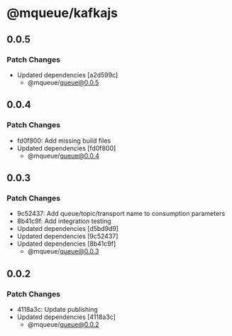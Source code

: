 # @mqueue/kafkajs

## 0.0.5

### Patch Changes

- Updated dependencies [a2d599c]
  - @mqueue/queue@0.0.5

## 0.0.4

### Patch Changes

- fd0f800: Add missing build files
- Updated dependencies [fd0f800]
  - @mqueue/queue@0.0.4

## 0.0.3

### Patch Changes

- 9c52437: Add queue/topic/transport name to consumption parameters
- 8b41c9f: Add integration testing
- Updated dependencies [d5bd9d9]
- Updated dependencies [9c52437]
- Updated dependencies [8b41c9f]
  - @mqueue/queue@0.0.3

## 0.0.2

### Patch Changes

- 4118a3c: Update publishing
- Updated dependencies [4118a3c]
  - @mqueue/queue@0.0.2
